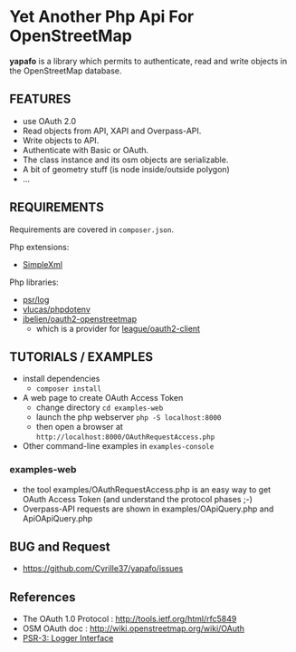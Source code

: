 # Yet Another Php Api For OpenStreetMap

**yapafo** is a library which permits to authenticate, read and write objects in the OpenStreetMap database.

## FEATURES

- use OAuth 2.0
- Read objects from API, XAPI and Overpass-API.
- Write objects to API.
- Authenticate with Basic or OAuth.
- The class instance and its osm objects are serializable.
- A bit of geometry stuff (is node inside/outside polygon)
- ...

## REQUIREMENTS

Requirements are covered in `composer.json`.

Php extensions:

- [SimpleXml](https://www.php.net/manual/en/book.simplexml.php)

Php libraries:

- [psr/log](https://github.com/php-fig/log)
- [vlucas/phpdotenv](https://github.com/vlucas/phpdotenv)
- [jbelien/oauth2-openstreetmap](https://github.com/jbelien/oauth2-openstreetmap)
  - which is a provider for [league/oauth2-client](https://github.com/thephpleague/oauth2-client)

## TUTORIALS / EXAMPLES

- install dependencies
  - `composer install`
- A web page to create OAuth Access Token
  - change directory `cd examples-web`
  - launch the php webserver `php -S localhost:8000`
  - then open a browser at  `http://localhost:8000/OAuthRequestAccess.php`
- Other command-line examples in `examples-console`

### examples-web

- the tool examples/OAuthRequestAccess.php is an easy way to get OAuth Access Token (and understand the protocol phases ;-)
- Overpass-API requests are shown in examples/OApiQuery.php and ApiOApiQuery.php

## BUG and Request

- https://github.com/Cyrille37/yapafo/issues

## References

- The OAuth 1.0 Protocol : http://tools.ietf.org/html/rfc5849
- OSM OAuth doc : http://wiki.openstreetmap.org/wiki/OAuth
- [PSR-3: Logger Interface](https://www.php-fig.org/psr/psr-3/)

